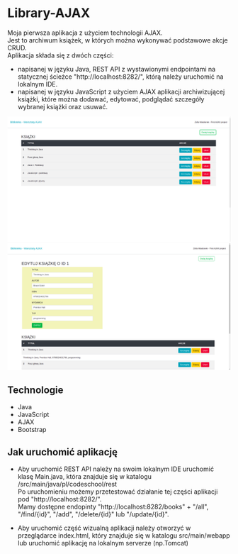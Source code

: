 # Library-AJAX

Moja pierwsza aplikacja z użyciem technologii AJAX.<br>
Jest to archiwum książek, w których można wykonywać podstawowe akcje CRUD.<br>
Aplikacja składa się z dwóch części: 
 * napisanej w języku Java, REST API z wystawionymi endpointami na statycznej ścieżce "http://localhost:8282/", którą należy uruchomić na lokalnym IDE.
 * napisanej w języku JavaScript z użyciem AJAX aplikacji archiwizującej książki, które można dodawać, edytować, podglądać szczegóły wybranej książki oraz usuwać.
 
<img src="./image/first.png"/>
<img src="/image/second.png"/>

## Technologie
 * Java
 * JavaScript
 * AJAX
 * Bootstrap

## Jak uruchomić aplikację
* Aby uruchomić REST API należy na swoim lokalnym IDE uruchomić klasę Main.java, która znajduje się w katalogu /src/main/java/pl/codeschool/rest<br>
    Po uruchomieniu możemy przetestować działanie tej części aplikacji pod "http://localhost:8282/". <br>
    Mamy dostępne endopinty "http://localhost:8282/books" + "/all", "/find/{id}", "/add", "/delete/{id}" lub "/update/{id}".

* Aby uruchomić część wizualną aplikacji należy otworzyć w przeglądarce index.html, który znajduje się w katalogu src/main/webapp lub uruchomić aplikację na lokalnym serverze (np.Tomcat) 


